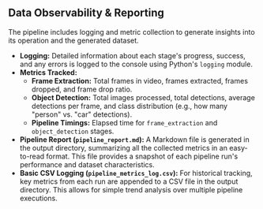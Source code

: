 ## Data Observability & Reporting

The pipeline includes logging and metric collection to generate insights into its operation and the generated dataset.

* **Logging:** Detailed information about each stage's progress, success, and any errors is logged to the console using Python's `logging` module.
* **Metrics Tracked:**
    * **Frame Extraction:** Total frames in video, frames extracted, frames dropped, and frame drop ratio.
    * **Object Detection:** Total images processed, total detections, average detections per frame, and class distribution (e.g., how many "person" vs. "car" detections).
    * **Pipeline Timings:** Elapsed time for `frame_extraction` and `object_detection` stages.
* **Pipeline Report (`pipeline_report.md`):** A Markdown file is generated in the output directory, summarizing all the collected metrics in an easy-to-read format. This file provides a snapshot of each pipeline run's performance and dataset characteristics.
* **Basic CSV Logging (`pipeline_metrics_log.csv`):** For historical tracking, key metrics from each run are appended to a CSV file in the output directory. This allows for simple trend analysis over multiple pipeline executions.

